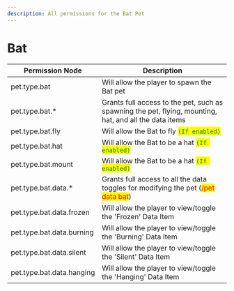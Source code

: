 ```yaml
---
description: All permissions for the Bat Pet
---
```



# Bat
| Permission Node | Description |
| - | - |
| pet.type.bat | Will allow the player to spawn the Bat pet |
| pet.type.bat.* | Grants full access to the pet, such as spawning the pet, flying, mounting, hat, and all the data items |
| pet.type.bat.fly | Will allow the Bat to fly <mark style="color:green;">`(If enabled)`</mark> |
| pet.type.bat.hat | Will allow the Bat to be a hat <mark style="color:green;">`(If enabled)`</mark> |
| pet.type.bat.mount | Will allow the Bat to be a hat <mark style="color:green;">`(If enabled)`</mark> |
| pet.type.bat.data.* | Grants full access to all the data toggles for modifying the pet (<mark style="color:red;">/pet data bat</mark>) |
| pet.type.bat.data.frozen | Will allow the player to view/toggle the 'Frozen' Data Item |
| pet.type.bat.data.burning | Will allow the player to view/toggle the 'Burning' Data Item |
| pet.type.bat.data.silent | Will allow the player to view/toggle the 'Silent' Data Item |
| pet.type.bat.data.hanging | Will allow the player to view/toggle the 'Hanging' Data Item |

